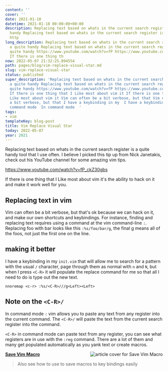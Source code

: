 ```yaml
---
content: ''
cover: ''
date: 2021-01-10
datetime: 2021-01-10 00:00:00+00:00
description: Replacing text based on whats in the current search register is a quite
  handy Replacing text based on whats in the current search register is a quite handy
  http
long_description: Replacing text based on whats in the current search register is
  a quite handy Replacing text based on whats in the current search register is a
  quite handy https://www.youtube.com/watch?v=fP https://www.youtube.com/watch?v=fP
  If there is one thing th
now: 2022-05-07 21:32:25.894554
path: pages/blog/vim-replace-visual-star.md
slug: vim-replace-visual-star
status: published
super_description: 'Replacing text based on whats in the current search register is
  a quite handy Replacing text based on whats in the current search register is a
  quite handy https://www.youtube.com/watch?v=fP https://www.youtube.com/watch?v=fP
  If there is one thing that I Like most about vim it If there is one thing that I
  Like most about vim it Vim can often be a bit verbose, but that Vim can often be
  a bit verbose, but that I have a keybinding in my  I have a keybinding in my  In
  command mode  In command mode  '
tags:
- vim
templateKey: blog-post
title: Vim Replace Visual Star
today: 2022-05-07
year: 2021
---
```


Replacing text based on whats in the current search register is a quite handy
tool that I use often.  I believe I picked this tip up from Nick Janetakis,
check out his YouTube channel for some amazing vim tips.

https://www.youtube.com/watch?v=fP_ckZ30gbs

If there is one thing that I Like most about vim it's the ability to hack on it
and make it work well for you.

## Replacing text in vim

Vim can often be a bit verbose, but that's ok because we can hack on it, and 
make our own shortcuts and keybindings.  For instance, finding and replacing 
text requires using a command at the vim command-line `:`.  Replacing foo with
bar looks like this `:%s/foo/bar/g`, the final g means all of the foos, not just 
the first one on the line.

## making it better

I have a keybinding in my `init.vim` that will allow me to search for a pattern
with the usual `/` character, page through them as normal with `n` and `N`, but
when I press `<C-R>` it will populate the replace command for me so that all I
need to do is type out the new text.

``` vim
nnoremap <c-r> :%s/<C-R>///g<Left><Left>
```

## Note on the `<C-R>/`

In command mode `:` vim allows you to paste any text from any register into the
current command.  The `<C-R>/` will paste the text from the current search
register into the command.

`<C-R>` in command mode can paste text from any register, you can see what
registers are in use with the `:reg` command.  There are a lot of them and many
get populated automatically as you yank text or create macros.


  <div class="onelinelink-wrapper">
      <a class="onelinelink" href="https://waylonwalker.com/save-vim-macro/">
          <img style="float: right;" align='right' src="https://images.waylonwalker.com/save-vim-macro-og_250x140.png" alt="article cover for 
 Save Vim Macro
"/>
          <p><strong>
 Save Vim Macro
</strong></p>
      </a>
  </div>


> Also see how to use <C-R> to save macros to key bindings easily